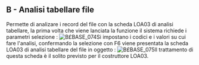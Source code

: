 ## B - Analisi tabellare file
Permette di analizare i record del file con la scheda LOA03 di analisi tabellare, la prima volta che viene lanciata la funzione il sistema richiede i parametri selezione : 
![B£BASE_074](https://doc.smeup.com/immagini/MBDOC_SCH-OJFILE_B/BXBASE_074.png)Si impostano i codici e i valori su cui fare l'analisi, confermando la selezione con F6 viene presentata la scheda LOA03 di analisi tabellare del file in oggetto : 
![B£BASE_075](https://doc.smeup.com/immagini/MBDOC_SCH-OJFILE_B/BXBASE_075.png)Il trattamento di questa scheda è il solito previsto per il costruttore LOA03.

